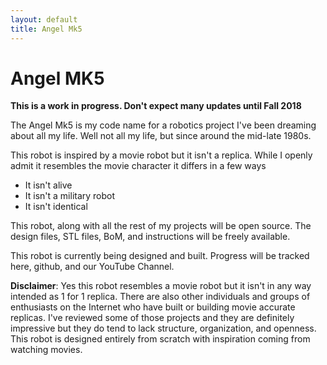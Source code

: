 ```yaml
---
layout: default
title: Angel Mk5
---
```


Angel MK5
=========

**This is a work in progress. Don't expect many updates until Fall 2018**

The Angel Mk5 is my code name for a robotics project I've been dreaming about all my life. Well not all my life, but since around the mid-late 1980s.

This robot is inspired by a movie robot but it isn't a replica. While I openly admit it resembles the movie character it differs in a few ways

 * It isn't alive
 * It isn't a military robot
 * It isn't identical

This robot, along with all the rest of my projects will be open source. The design files, STL files, BoM, and instructions will be freely available. 

This robot is currently being designed and built. Progress will be tracked here, github, and our YouTube Channel.

**Disclaimer**: Yes this robot resembles a movie robot but it isn't in any way intended as 1 for 1 replica. There are also other individuals and groups of enthusiasts on the Internet who have built or building movie accurate replicas. I've reviewed some of those projects and they are definitely impressive but they do tend to lack structure, organization, and openness. This robot is designed entirely from scratch with inspiration coming from watching movies.
